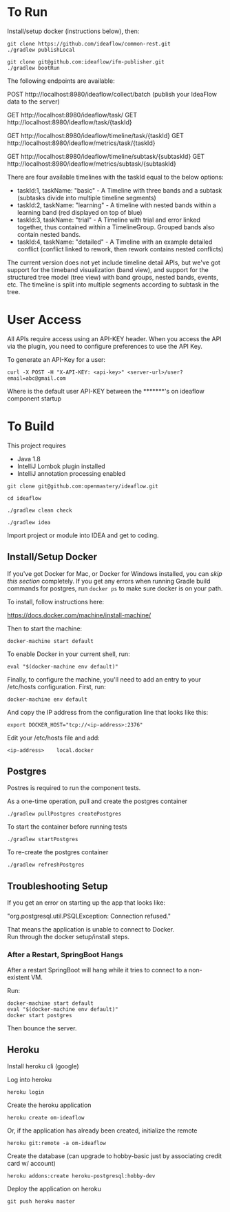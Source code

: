 # To Run

Install/setup docker (instructions below), then:

```
git clone https://github.com/ideaflow/common-rest.git
./gradlew publishLocal

git clone git@github.com:ideaflow/ifm-publisher.git
./gradlew bootRun
```

The following endpoints are available:

POST http://localhost:8980/ideaflow/collect/batch (publish your IdeaFlow data to the server)

GET http://localhost:8980/ideaflow/task/
GET http://localhost:8980/ideaflow/task/{taskId}

GET http://localhost:8980/ideaflow/timeline/task/{taskId}
GET http://localhost:8980/ideaflow/metrics/task/{taskId}

GET http://localhost:8980/ideaflow/timeline/subtask/{subtaskId}
GET http://localhost:8980/ideaflow/metrics/subtask/{subtaskId}


There are four available timelines with the taskId equal to the below options:

* taskId:1, taskName: "basic" - A Timeline with three bands and a subtask (subtasks divide into multiple timeline segments)
* taskId:2, taskName: "learning" - A timeline with nested bands within a learning band (red displayed on top of blue)
* taskId:3, taskName: "trial" -  A Timeline with trial and error linked together, thus contained within a TimelineGroup.  Grouped bands also contain nested bands.
* taskId:4, taskName: "detailed" - A Timeline with an example detailed conflict (conflict linked to rework, then rework contains nested conflicts)

The current version does not yet include timeline detail APIs, but we've got support for the timeband visualization (band view), and support for the structured tree model (tree view) with band groups, nested bands, events, etc. The timeline is split into multiple segments according to subtask in the tree. 

# User Access

All APIs require access using an API-KEY header.  When you access the API
via the plugin, you need to configure preferences to use the API Key.

To generate an API-Key for a user:

```
curl -X POST -H "X-API-KEY: <api-key>" <server-url>/user?email=abc@gmail.com
```

Where <api-key> is the default user API-KEY between the *******'s on ideaflow component startup

# To Build

This project requires 
 - Java 1.8
 - IntelliJ Lombok plugin installed
 - IntelliJ annotation processing enabled

```
git clone git@github.com:openmastery/ideaflow.git

cd ideaflow

./gradlew clean check

./gradlew idea
```

Import project or module into IDEA and get to coding.

## Install/Setup Docker

If you've got Docker for Mac, or Docker for Windows installed, you can *skip this section* completely.  If you get any errors when running Gradle build commands for postgres, run `docker ps` to make sure docker is on your path.

To install, follow instructions here:

https://docs.docker.com/machine/install-machine/

Then to start the machine:

```
docker-machine start default
```

To enable Docker in your current shell, run:

```
eval "$(docker-machine env default)"
```

Finally, to configure the machine, you'll need to add an entry to your /etc/hosts
configuration.  First, run:

```
docker-machine env default
```

And copy the IP address from the configuration line that looks like this:

```
export DOCKER_HOST="tcp://<ip-address>:2376"
```

Edit your /etc/hosts file and add:

```
<ip-address>	local.docker
```

## Postgres

Postres is required to run the component tests.  

As a one-time operation, pull and create the postgres container

`./gradlew pullPostgres createPostgres`

To start the container before running tests

`./gradlew startPostgres`

To re-create the postgres container

`./gradlew refreshPostgres`

## Troubleshooting Setup

If you get an error on starting up the app that looks like:

"org.postgresql.util.PSQLException: Connection refused." 

That means the application is unable to connect to Docker.  
Run through the docker setup/install steps.

### After a Restart, SpringBoot Hangs

After a restart SpringBoot will hang while it tries to connect to
a non-existent VM.

Run:

```
docker-machine start default
eval "$(docker-machine env default)"
docker start postgres
```

Then bounce the server.


## Heroku

Install heroku cli (google)

Log into heroku

`heroku login`

Create the heroku application

`heroku create om-ideaflow`

Or, if the application has already been created, initialize the remote

`heroku git:remote -a om-ideaflow`

Create the database (can upgrade to hobby-basic just by associating credit card w/ account)

`heroku addons:create heroku-postgresql:hobby-dev`

Deploy the application on heroku

`git push heroku master`

